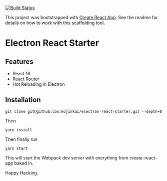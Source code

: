 [![Build Status][travis-image]][travis-url]

This project was bootstrapped with [Create React App](https://github.com/facebookincubator/create-react-app). See the readme for details on how to work with this scaffolding tool.

# Electron React Starter

## Features
* React 16
* React Router
* Hot Reloading in Electron

## Installation
```
git clone git@github.com:kojinkai/electron-react-starter.git --depth=0
```
Then
```
yarn install
```
Then finally run
```
yarn start
```

This will start the Webpack dev server with everything from create-react-app baked in.

Happy Hacking.

[travis-image]: https://travis-ci.org/kojinkai/electron-starter.svg?branch=master
[travis-url]: https://travis-ci.org/kojinkai/electron-starter